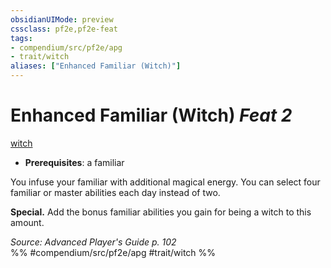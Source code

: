 ```yaml
---
obsidianUIMode: preview
cssclass: pf2e,pf2e-feat
tags:
- compendium/src/pf2e/apg
- trait/witch
aliases: ["Enhanced Familiar (Witch)"]
---
```

# Enhanced Familiar (Witch)  *Feat 2*  
[witch](../../rules/traits/witch-apg.md)  

- **Prerequisites**: a familiar

You infuse your familiar with additional magical energy. You can select four familiar or master abilities each day instead of two.

**Special.** Add the bonus familiar abilities you gain for being a witch to this amount.

*Source: Advanced Player's Guide p. 102*  
%% #compendium/src/pf2e/apg #trait/witch %%